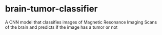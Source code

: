 # brain-tumor-classifier
A CNN model that classifies images of Magnetic Resonance Imaging Scans of the brain and predicts if the image has a tumor or not
